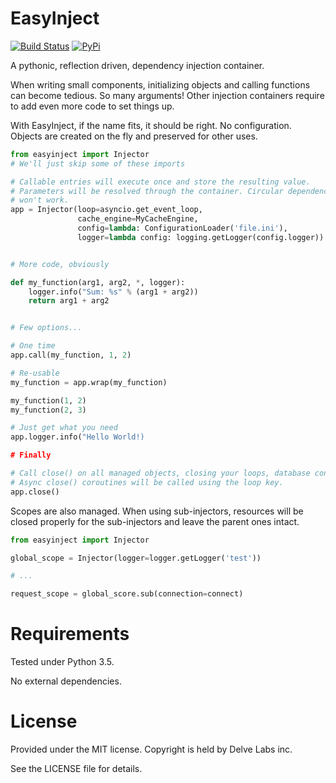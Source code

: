 EasyInject
==========

[![Build Status](https://travis-ci.org/delvelabs/easyinject.svg?branch=master)](https://travis-ci.org/delvelabs/easyinject)
[![PyPi](https://badge.fury.io/py/easyinject.svg)](https://badge.fury.io/py/easyinject)

A pythonic, reflection driven, dependency injection container.

When writing small components, initializing objects and calling functions can
become tedious. So many arguments! Other injection containers require to add
even more code to set things up.

With EasyInject, if the name fits, it should be right. No configuration.
Objects are created on the fly and preserved for other uses.

```python
from easyinject import Injector
# We'll just skip some of these imports

# Callable entries will execute once and store the resulting value.
# Parameters will be resolved through the container. Circular dependencies
# won't work.
app = Injector(loop=asyncio.get_event_loop,
               cache_engine=MyCacheEngine,
               config=lambda: ConfigurationLoader('file.ini'),
               logger=lambda config: logging.getLogger(config.logger))


# More code, obviously

def my_function(arg1, arg2, *, logger):
    logger.info("Sum: %s" % (arg1 + arg2))
    return arg1 + arg2


# Few options...

# One time
app.call(my_function, 1, 2)

# Re-usable
my_function = app.wrap(my_function)

my_function(1, 2)
my_function(2, 3)

# Just get what you need
app.logger.info("Hello World!)

# Finally

# Call close() on all managed objects, closing your loops, database connections, ...
# Async close() coroutines will be called using the loop key.
app.close()
```

Scopes are also managed. When using sub-injectors, resources will be closed properly
for the sub-injectors and leave the parent ones intact.

```python
from easyinject import Injector

global_scope = Injector(logger=logger.getLogger('test'))

# ...

request_scope = global_score.sub(connection=connect)

```

# Requirements

Tested under Python 3.5.

No external dependencies.

# License

Provided under the MIT license. Copyright is held by Delve Labs inc.

See the LICENSE file for details.
